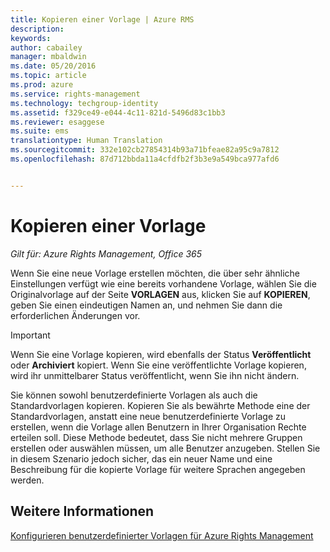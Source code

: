 ```yaml
---
title: Kopieren einer Vorlage | Azure RMS
description: 
keywords: 
author: cabailey
manager: mbaldwin
ms.date: 05/20/2016
ms.topic: article
ms.prod: azure
ms.service: rights-management
ms.technology: techgroup-identity
ms.assetid: f329ce49-e044-4c11-821d-5496d83c1bb3
ms.reviewer: esaggese
ms.suite: ems
translationtype: Human Translation
ms.sourcegitcommit: 332e102cb27854314b93a71bfeae82a95c9a7812
ms.openlocfilehash: 87d712bbda11a4cfdfb2f3b3e9a549bca977afd6


---
```



# Kopieren einer Vorlage

*Gilt für: Azure Rights Management, Office 365*

Wenn Sie eine neue Vorlage erstellen möchten, die über sehr ähnliche Einstellungen verfügt wie eine bereits vorhandene Vorlage, wählen Sie die Originalvorlage auf der Seite **VORLAGEN** aus, klicken Sie auf **KOPIEREN**, geben Sie einen eindeutigen Namen an, und nehmen Sie dann die erforderlichen Änderungen vor.

> [!IMPORTANT]
> Wenn Sie eine Vorlage kopieren, wird ebenfalls der Status **Veröffentlicht** oder **Archiviert** kopiert. Wenn Sie eine veröffentlichte Vorlage kopieren, wird ihr unmittelbarer Status veröffentlicht, wenn Sie ihn nicht ändern.

Sie können sowohl benutzerdefinierte Vorlagen als auch die Standardvorlagen kopieren. Kopieren Sie als bewährte Methode eine der Standardvorlagen, anstatt eine neue benutzerdefinierte Vorlage zu erstellen, wenn die Vorlage allen Benutzern in Ihrer Organisation Rechte erteilen soll. Diese Methode bedeutet, dass Sie nicht mehrere Gruppen erstellen oder auswählen müssen, um alle Benutzer anzugeben. Stellen Sie in diesem Szenario jedoch sicher, das ein neuer Name und eine Beschreibung für die kopierte Vorlage für weitere Sprachen angegeben werden.



## Weitere Informationen
[Konfigurieren benutzerdefinierter Vorlagen für Azure Rights Management](configure-custom-templates.md)


<!--HONumber=Jul16_HO3-->


